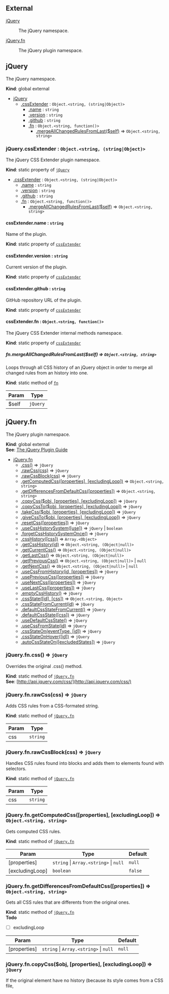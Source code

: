 ## External

<dl>
<dt><a href="#external_jQuery">jQuery</a></dt>
<dd><p>The jQuery namespace.</p>
</dd>
<dt><a href="#external_jQuery.fn">jQuery.fn</a></dt>
<dd><p>The jQuery plugin namespace.</p>
</dd>
</dl>

<a name="external_jQuery"></a>

## jQuery
The jQuery namespace.

**Kind**: global external  

* [jQuery](#external_jQuery)
    * [.cssExtender](#external_jQuery.cssExtender) : <code>Object.&lt;string, (string\|Object)&gt;</code>
        * [.name](#external_jQuery.cssExtender.name) : <code>string</code>
        * [.version](#external_jQuery.cssExtender.version) : <code>string</code>
        * [.github](#external_jQuery.cssExtender.github) : <code>string</code>
        * [.fn](#external_jQuery.cssExtender.fn) : <code>Object.&lt;string, function()&gt;</code>
            * [.mergeAllChangedRulesFromLast($self)](#external_jQuery.cssExtender.fn.mergeAllChangedRulesFromLast) ⇒ <code>Object.&lt;string, string&gt;</code>

<a name="external_jQuery.cssExtender"></a>

### jQuery.cssExtender : <code>Object.&lt;string, (string\|Object)&gt;</code>
The jQuery CSS Extender plugin namespace.

**Kind**: static property of [<code>jQuery</code>](#external_jQuery)  

* [.cssExtender](#external_jQuery.cssExtender) : <code>Object.&lt;string, (string\|Object)&gt;</code>
    * [.name](#external_jQuery.cssExtender.name) : <code>string</code>
    * [.version](#external_jQuery.cssExtender.version) : <code>string</code>
    * [.github](#external_jQuery.cssExtender.github) : <code>string</code>
    * [.fn](#external_jQuery.cssExtender.fn) : <code>Object.&lt;string, function()&gt;</code>
        * [.mergeAllChangedRulesFromLast($self)](#external_jQuery.cssExtender.fn.mergeAllChangedRulesFromLast) ⇒ <code>Object.&lt;string, string&gt;</code>

<a name="external_jQuery.cssExtender.name"></a>

#### cssExtender.name : <code>string</code>
Name of the plugin.

**Kind**: static property of [<code>cssExtender</code>](#external_jQuery.cssExtender)  
<a name="external_jQuery.cssExtender.version"></a>

#### cssExtender.version : <code>string</code>
Current version of the plugin.

**Kind**: static property of [<code>cssExtender</code>](#external_jQuery.cssExtender)  
<a name="external_jQuery.cssExtender.github"></a>

#### cssExtender.github : <code>string</code>
GitHub repository URL of the plugin.

**Kind**: static property of [<code>cssExtender</code>](#external_jQuery.cssExtender)  
<a name="external_jQuery.cssExtender.fn"></a>

#### cssExtender.fn : <code>Object.&lt;string, function()&gt;</code>
The jQuery CSS Extender internal methods namespace.

**Kind**: static property of [<code>cssExtender</code>](#external_jQuery.cssExtender)  
<a name="external_jQuery.cssExtender.fn.mergeAllChangedRulesFromLast"></a>

##### fn.mergeAllChangedRulesFromLast($self) ⇒ <code>Object.&lt;string, string&gt;</code>
Loops through all CSS history of an jQuery object in order to merge all changed rules from an history into one.

**Kind**: static method of [<code>fn</code>](#external_jQuery.cssExtender.fn)  

| Param | Type |
| --- | --- |
| $self | <code>jQuery</code> | 

<a name="external_jQuery.fn"></a>

## jQuery.fn
The jQuery plugin namespace.

**Kind**: global external  
**See**: [The jQuery Plugin Guide](http://docs.jquery.com/Plugins/Authoring)  

* [jQuery.fn](#external_jQuery.fn)
    * [.css()](#external_jQuery.fn.css) ⇒ <code>jQuery</code>
    * [.rawCss(css)](#external_jQuery.fn.rawCss) ⇒ <code>jQuery</code>
    * [.rawCssBlock(css)](#external_jQuery.fn.rawCssBlock) ⇒ <code>jQuery</code>
    * [.getComputedCss([properties], [excludingLoop])](#external_jQuery.fn.getComputedCss) ⇒ <code>Object.&lt;string, string&gt;</code>
    * [.getDifferencesFromDefaultCss([properties])](#external_jQuery.fn.getDifferencesFromDefaultCss) ⇒ <code>Object.&lt;string, string&gt;</code>
    * [.copyCss($obj, [properties], [excludingLoop])](#external_jQuery.fn.copyCss) ⇒ <code>jQuery</code>
    * [.copyCssTo($obj, [properties], [excludingLoop])](#external_jQuery.fn.copyCssTo) ⇒ <code>jQuery</code>
    * [.takeCss($obj, [properties], [excludingLoop])](#external_jQuery.fn.takeCss) ⇒ <code>jQuery</code>
    * [.giveCssTo($obj, [properties], [excludingLoop])](#external_jQuery.fn.giveCssTo) ⇒ <code>jQuery</code>
    * [.resetCss([properties])](#external_jQuery.fn.resetCss) ⇒ <code>jQuery</code>
    * [.useCssHistorySystem([use])](#external_jQuery.fn.useCssHistorySystem) ⇒ <code>jQuery</code> \| <code>boolean</code>
    * [.forgetCssHistorySystemOnce()](#external_jQuery.fn.forgetCssHistorySystemOnce) ⇒ <code>jQuery</code>
    * [.cssHistory([css])](#external_jQuery.fn.cssHistory) ⇒ <code>Array.&lt;Object&gt;</code>
    * [.getCssHistory(id)](#external_jQuery.fn.getCssHistory) ⇒ <code>Object.&lt;string, (Object\|null)&gt;</code>
    * [.getCurrentCss()](#external_jQuery.fn.getCurrentCss) ⇒ <code>Object.&lt;string, (Object\|null)&gt;</code>
    * [.getLastCss()](#external_jQuery.fn.getLastCss) ⇒ <code>Object.&lt;string, (Object\|null)&gt;</code>
    * [.getPreviousCss()](#external_jQuery.fn.getPreviousCss) ⇒ <code>Object.&lt;string, (Object\|null)&gt;</code> \| <code>null</code>
    * [.getNextCss()](#external_jQuery.fn.getNextCss) ⇒ <code>Object.&lt;string, (Object\|null)&gt;</code> \| <code>null</code>
    * [.useCssFromHistory(id, [properties])](#external_jQuery.fn.useCssFromHistory) ⇒ <code>jQuery</code>
    * [.usePreviousCss([properties])](#external_jQuery.fn.usePreviousCss) ⇒ <code>jQuery</code>
    * [.useNextCss([properties])](#external_jQuery.fn.useNextCss) ⇒ <code>jQuery</code>
    * [.useLastCss([properties])](#external_jQuery.fn.useLastCss) ⇒ <code>jQuery</code>
    * [.emptyCssHistory()](#external_jQuery.fn.emptyCssHistory) ⇒ <code>jQuery</code>
    * [.cssState([id], [css])](#external_jQuery.fn.cssState) ⇒ <code>Object.&lt;string, Object&gt;</code>
    * [.cssStateFromCurrent(id)](#external_jQuery.fn.cssStateFromCurrent) ⇒ <code>jQuery</code>
    * [.defaultCssStateFromCurrent()](#external_jQuery.fn.defaultCssStateFromCurrent) ⇒ <code>jQuery</code>
    * [.defaultCssState([css])](#external_jQuery.fn.defaultCssState) ⇒ <code>jQuery</code>
    * [.useDefaultCssState()](#external_jQuery.fn.useDefaultCssState) ⇒ <code>jQuery</code>
    * [.useCssFromState(id)](#external_jQuery.fn.useCssFromState) ⇒ <code>jQuery</code>
    * [.cssStateOn(eventType, [id])](#external_jQuery.fn.cssStateOn) ⇒ <code>jQuery</code>
    * [.cssStateOnHover([id])](#external_jQuery.fn.cssStateOnHover) ⇒ <code>jQuery</code>
    * [.autoCssStateOn([excludedStates])](#external_jQuery.fn.autoCssStateOn) ⇒ <code>jQuery</code>

<a name="external_jQuery.fn.css"></a>

### jQuery.fn.css() ⇒ <code>jQuery</code>
Overrides the original .css() method.

**Kind**: static method of [<code>jQuery.fn</code>](#external_jQuery.fn)  
**See**: [http://api.jquery.com/css/](http://api.jquery.com/css/)  
<a name="external_jQuery.fn.rawCss"></a>

### jQuery.fn.rawCss(css) ⇒ <code>jQuery</code>
Adds CSS rules from a CSS-formated string.

**Kind**: static method of [<code>jQuery.fn</code>](#external_jQuery.fn)  

| Param | Type |
| --- | --- |
| css | <code>string</code> | 

<a name="external_jQuery.fn.rawCssBlock"></a>

### jQuery.fn.rawCssBlock(css) ⇒ <code>jQuery</code>
Handles CSS rules found into blocks and adds them to elements found with selectors.

**Kind**: static method of [<code>jQuery.fn</code>](#external_jQuery.fn)  

| Param | Type |
| --- | --- |
| css | <code>string</code> | 

<a name="external_jQuery.fn.getComputedCss"></a>

### jQuery.fn.getComputedCss([properties], [excludingLoop]) ⇒ <code>Object.&lt;string, string&gt;</code>
Gets computed CSS rules.

**Kind**: static method of [<code>jQuery.fn</code>](#external_jQuery.fn)  

| Param | Type | Default |
| --- | --- | --- |
| [properties] | <code>string</code> \| <code>Array.&lt;string&gt;</code> \| <code>null</code> | <code>null</code> | 
| [excludingLoop] | <code>boolean</code> | <code>false</code> | 

<a name="external_jQuery.fn.getDifferencesFromDefaultCss"></a>

### jQuery.fn.getDifferencesFromDefaultCss([properties]) ⇒ <code>Object.&lt;string, string&gt;</code>
Gets all CSS rules that are differents from the original ones.

**Kind**: static method of [<code>jQuery.fn</code>](#external_jQuery.fn)  
**Todo**

- [ ] excludingLoop


| Param | Type | Default |
| --- | --- | --- |
| [properties] | <code>string</code> \| <code>Array.&lt;string&gt;</code> \| <code>null</code> | <code>null</code> | 

<a name="external_jQuery.fn.copyCss"></a>

### jQuery.fn.copyCss($obj, [properties], [excludingLoop]) ⇒ <code>jQuery</code>
If the original element have no history (because its style comes from a CSS file, <style> tags) or the history system has ben disabled, the element which wants to copy will take ALL computed rules of the target one. Else, it will take all changed rules since the beginning.

**Kind**: static method of [<code>jQuery.fn</code>](#external_jQuery.fn)  
**Summary**: Copies CSS rules of a jQuery object.  

| Param | Type | Default |
| --- | --- | --- |
| $obj | <code>jQuery</code> |  | 
| [properties] | <code>string</code> \| <code>Array.&lt;string&gt;</code> \| <code>null</code> | <code>null</code> | 
| [excludingLoop] | <code>boolean</code> | <code>false</code> | 

<a name="external_jQuery.fn.copyCssTo"></a>

### jQuery.fn.copyCssTo($obj, [properties], [excludingLoop]) ⇒ <code>jQuery</code>
Copies its own CSS rules to a jQuery object.

**Kind**: static method of [<code>jQuery.fn</code>](#external_jQuery.fn)  

| Param | Type | Default |
| --- | --- | --- |
| $obj | <code>jQuery</code> |  | 
| [properties] | <code>string</code> \| <code>Array.&lt;string&gt;</code> \| <code>null</code> | <code>null</code> | 
| [excludingLoop] | <code>boolean</code> | <code>false</code> | 

<a name="external_jQuery.fn.takeCss"></a>

### jQuery.fn.takeCss($obj, [properties], [excludingLoop]) ⇒ <code>jQuery</code>
Copies CSS rules then resets rules of a jQuery object.

**Kind**: static method of [<code>jQuery.fn</code>](#external_jQuery.fn)  

| Param | Type | Default |
| --- | --- | --- |
| $obj | <code>jQuery</code> |  | 
| [properties] | <code>string</code> \| <code>Array.&lt;string&gt;</code> \| <code>null</code> | <code>null</code> | 
| [excludingLoop] | <code>boolean</code> | <code>false</code> | 

<a name="external_jQuery.fn.giveCssTo"></a>

### jQuery.fn.giveCssTo($obj, [properties], [excludingLoop]) ⇒ <code>jQuery</code>
Copies its own CSS rules to a jQuery object then resets its rules.

**Kind**: static method of [<code>jQuery.fn</code>](#external_jQuery.fn)  

| Param | Type | Default |
| --- | --- | --- |
| $obj | <code>jQuery</code> |  | 
| [properties] | <code>string</code> \| <code>Array.&lt;string&gt;</code> \| <code>null</code> | <code>null</code> | 
| [excludingLoop] | <code>boolean</code> | <code>false</code> | 

<a name="external_jQuery.fn.resetCss"></a>

### jQuery.fn.resetCss([properties]) ⇒ <code>jQuery</code>
Sets CSS rules to browser default ones.

**Kind**: static method of [<code>jQuery.fn</code>](#external_jQuery.fn)  

| Param | Type | Default |
| --- | --- | --- |
| [properties] | <code>string</code> \| <code>Array.&lt;string&gt;</code> \| <code>null</code> | <code>null</code> | 

<a name="external_jQuery.fn.useCssHistorySystem"></a>

### jQuery.fn.useCssHistorySystem([use]) ⇒ <code>jQuery</code> \| <code>boolean</code>
Activates or deactivates the use of CSS history. If null, gets if the system's state.

**Kind**: static method of [<code>jQuery.fn</code>](#external_jQuery.fn)  

| Param | Type | Default |
| --- | --- | --- |
| [use] | <code>boolean</code> \| <code>null</code> | <code></code> | 

<a name="external_jQuery.fn.forgetCssHistorySystemOnce"></a>

### jQuery.fn.forgetCssHistorySystemOnce() ⇒ <code>jQuery</code>
Deactives the use of CSS history for the next execution of .css() only.

**Kind**: static method of [<code>jQuery.fn</code>](#external_jQuery.fn)  
<a name="external_jQuery.fn.cssHistory"></a>

### jQuery.fn.cssHistory([css]) ⇒ <code>Array.&lt;Object&gt;</code>
Gets CSS history or pushes a new item in the history.

**Kind**: static method of [<code>jQuery.fn</code>](#external_jQuery.fn)  

| Param | Type | Default |
| --- | --- | --- |
| [css] | <code>Object</code> \| <code>null</code> | <code></code> | 

<a name="external_jQuery.fn.getCssHistory"></a>

### jQuery.fn.getCssHistory(id) ⇒ <code>Object.&lt;string, (Object\|null)&gt;</code>
Gets an entry in CSS history.

**Kind**: static method of [<code>jQuery.fn</code>](#external_jQuery.fn)  

| Param | Type |
| --- | --- |
| id | <code>number</code> | 

<a name="external_jQuery.fn.getCurrentCss"></a>

### jQuery.fn.getCurrentCss() ⇒ <code>Object.&lt;string, (Object\|null)&gt;</code>
Gets current entry in CSS history.

**Kind**: static method of [<code>jQuery.fn</code>](#external_jQuery.fn)  
<a name="external_jQuery.fn.getLastCss"></a>

### jQuery.fn.getLastCss() ⇒ <code>Object.&lt;string, (Object\|null)&gt;</code>
Gets last entry in CSS history.

**Kind**: static method of [<code>jQuery.fn</code>](#external_jQuery.fn)  
<a name="external_jQuery.fn.getPreviousCss"></a>

### jQuery.fn.getPreviousCss() ⇒ <code>Object.&lt;string, (Object\|null)&gt;</code> \| <code>null</code>
Gets previous entry in CSS history.

**Kind**: static method of [<code>jQuery.fn</code>](#external_jQuery.fn)  
<a name="external_jQuery.fn.getNextCss"></a>

### jQuery.fn.getNextCss() ⇒ <code>Object.&lt;string, (Object\|null)&gt;</code> \| <code>null</code>
Gets next entry in CSS history.

**Kind**: static method of [<code>jQuery.fn</code>](#external_jQuery.fn)  
<a name="external_jQuery.fn.useCssFromHistory"></a>

### jQuery.fn.useCssFromHistory(id, [properties]) ⇒ <code>jQuery</code>
Uses a previous CSS taken from the history.

**Kind**: static method of [<code>jQuery.fn</code>](#external_jQuery.fn)  

| Param | Type | Default |
| --- | --- | --- |
| id | <code>number</code> |  | 
| [properties] | <code>string</code> \| <code>Array.&lt;string&gt;</code> \| <code>null</code> | <code>null</code> | 

<a name="external_jQuery.fn.usePreviousCss"></a>

### jQuery.fn.usePreviousCss([properties]) ⇒ <code>jQuery</code>
Uses the previous used CSS rules.

**Kind**: static method of [<code>jQuery.fn</code>](#external_jQuery.fn)  

| Param | Type | Default |
| --- | --- | --- |
| [properties] | <code>string</code> \| <code>Array.&lt;string&gt;</code> \| <code>null</code> | <code>null</code> | 

<a name="external_jQuery.fn.useNextCss"></a>

### jQuery.fn.useNextCss([properties]) ⇒ <code>jQuery</code>
Uses the next used CSS rules.

**Kind**: static method of [<code>jQuery.fn</code>](#external_jQuery.fn)  

| Param | Type | Default |
| --- | --- | --- |
| [properties] | <code>string</code> \| <code>Array.&lt;string&gt;</code> \| <code>null</code> | <code>null</code> | 

<a name="external_jQuery.fn.useLastCss"></a>

### jQuery.fn.useLastCss([properties]) ⇒ <code>jQuery</code>
Uses the last used CSS rules from history.

**Kind**: static method of [<code>jQuery.fn</code>](#external_jQuery.fn)  

| Param | Type | Default |
| --- | --- | --- |
| [properties] | <code>string</code> \| <code>Array.&lt;string&gt;</code> \| <code>null</code> | <code>null</code> | 

<a name="external_jQuery.fn.emptyCssHistory"></a>

### jQuery.fn.emptyCssHistory() ⇒ <code>jQuery</code>
Empties the CSS history.

**Kind**: static method of [<code>jQuery.fn</code>](#external_jQuery.fn)  
<a name="external_jQuery.fn.cssState"></a>

### jQuery.fn.cssState([id], [css]) ⇒ <code>Object.&lt;string, Object&gt;</code>
Gets all, or one CSS state, or pushes a new item in the state list.

**Kind**: static method of [<code>jQuery.fn</code>](#external_jQuery.fn)  

| Param | Type | Default |
| --- | --- | --- |
| [id] | <code>string</code> \| <code>null</code> | <code>null</code> | 
| [css] | <code>Object.&lt;string, string&gt;</code> \| <code>null</code> | <code></code> | 

<a name="external_jQuery.fn.cssStateFromCurrent"></a>

### jQuery.fn.cssStateFromCurrent(id) ⇒ <code>jQuery</code>
Creates a CSS state from current element style.

**Kind**: static method of [<code>jQuery.fn</code>](#external_jQuery.fn)  

| Param | Type |
| --- | --- |
| id | <code>string</code> | 

<a name="external_jQuery.fn.defaultCssStateFromCurrent"></a>

### jQuery.fn.defaultCssStateFromCurrent() ⇒ <code>jQuery</code>
Creates the CSS state by default from current element style.

**Kind**: static method of [<code>jQuery.fn</code>](#external_jQuery.fn)  
<a name="external_jQuery.fn.defaultCssState"></a>

### jQuery.fn.defaultCssState([css]) ⇒ <code>jQuery</code>
Creates the CSS state by default.

**Kind**: static method of [<code>jQuery.fn</code>](#external_jQuery.fn)  

| Param | Type | Default |
| --- | --- | --- |
| [css] | <code>Object.&lt;string, string&gt;</code> \| <code>null</code> | <code></code> | 

<a name="external_jQuery.fn.useDefaultCssState"></a>

### jQuery.fn.useDefaultCssState() ⇒ <code>jQuery</code>
Uses the default CSS state.

**Kind**: static method of [<code>jQuery.fn</code>](#external_jQuery.fn)  
<a name="external_jQuery.fn.useCssFromState"></a>

### jQuery.fn.useCssFromState(id) ⇒ <code>jQuery</code>
Uses a CSS state.

**Kind**: static method of [<code>jQuery.fn</code>](#external_jQuery.fn)  

| Param | Type |
| --- | --- |
| id | <code>string</code> | 

<a name="external_jQuery.fn.cssStateOn"></a>

### jQuery.fn.cssStateOn(eventType, [id]) ⇒ <code>jQuery</code>
Creates an event listener which will be associated to a CSS state.

**Kind**: static method of [<code>jQuery.fn</code>](#external_jQuery.fn)  

| Param | Type | Default |
| --- | --- | --- |
| eventType | <code>string</code> |  | 
| [id] | <code>string</code> \| <code>null</code> | <code>null</code> | 

<a name="external_jQuery.fn.cssStateOnHover"></a>

### jQuery.fn.cssStateOnHover([id]) ⇒ <code>jQuery</code>
Associates the mouseenter event listener to the CSS state of specified ID, then the mouseleave one to the default CSS state.

**Kind**: static method of [<code>jQuery.fn</code>](#external_jQuery.fn)  

| Param | Type | Default |
| --- | --- | --- |
| [id] | <code>string</code> | <code>&quot;hover&quot;</code> | 

<a name="external_jQuery.fn.autoCssStateOn"></a>

### jQuery.fn.autoCssStateOn([excludedStates]) ⇒ <code>jQuery</code>
Loops through all CSS states. For each one, creates and associates an event listener.

**Kind**: static method of [<code>jQuery.fn</code>](#external_jQuery.fn)  

| Param | Type | Default |
| --- | --- | --- |
| [excludedStates] | <code>Array.&lt;string&gt;</code> | <code>[]</code> | 

